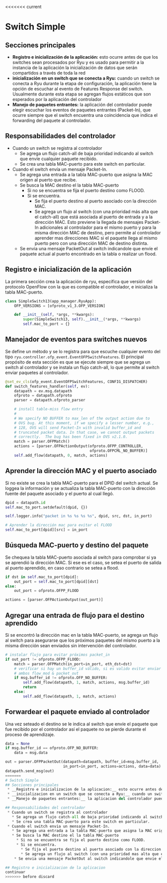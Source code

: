 <<<<<<< current
# Switch Simple
## Secciones principales
 * __Registro e inicialización de la aplicación:__ esto ocurre antes de que los switches sean procesados por Ryu y es usado para permitir a la instancia de la aplicación la inicialización de datos que serán compartidos a través de toda la red
 * __inicialización en un switch que se conecta a Ryu:__ cuando un switch se conecta a Ryu durante la etapa de configuración, la aplicación tiene la opción de escuchar al evento de Features Response del switch. Usualmente durante esta etapa se agregan flujos estáticos que son esperados por la aplicación del controlador
 * __Manejo de paquetes entrantes:__ la aplicación del controlador puede elegir escuchar los eventos de paquetes entrantes (Packet-In), que ocurre siempre que el switch encuentra una coincidencia que indica el forwarding del paquete al controlador.

## Responsabilidades del controlador
 * Cuando un switch se registra al controlador
   * Se agrega un flujo catch-all de baja prioridad indicando al switch que envíe cualquier paquete recibido.
   * Se crea una tabla MAC-puerto para este switch en particular.
 * Cuando el switch envía un mensaje Packet-In.
   * Se agrega una entrada a la tabla MAC-puerto que asigna la MAC origen al puerto que recibe.
   * Se busca la MAC destino el la tabla MAC-puerto
     * Si no se encuentra se fija el puerto destino como FLOOD.
     * Si se encuentra.
       * Se fija el puerto destino al puerto asociado con la dirección MAC.
       * Se agrega un flujo al switch (con una prioridad más alta que el catch-all) que está asociada al puerto de entrada y a la dirección MAC. Esto previene la llegada de mensajes Packet-In adicionales al controlador para el mismo puerto y para la misma dirección MAC de destino, pero permite al controlador aprender mas direcciones MAC si el paquete llega al mismo puerto pero con una dirección MAC de destino distinta.
    * Se envia una mensaje PacketOut al switch indicandole que envíe el paquete actual al puerto encontrado en la tabla o realizar un flood.

## Registro e inicialización de la aplicación
La primera sección crea la aplicación de ryu, especifica que versión del protocolo OpenFlow con la que es compatible el controlador, e inicializa la tabla MAC-puerto.
``` python
class SimpleSwitch13(app_manager.RyuApp):
    OFP_VERSIONS = [ofproto_v1_3.OFP_VERSION]

    def __init__(self, *args, **kwargs):
        super(SimpleSwitch13, self).__init__(*args, **kwargs)
        self.mac_to_port = {}
```

## Manejador de eventos para switches nuevos
Se define un método y se lo registra para que escuche cualquier evento del tipo `ryu.controller.ofp_event.EventOFPSwitchFeatures`. El principal propósito de esta sección es que se ejecute siempre que se agrega un switch al controlador y se instala un flujo catch-all, lo que permite al switch enviar paquetes al controlador.
``` python
@set_ev_cls(ofp_event.EventOFPSwitchFeatures, CONFIG_DISPATCHER)
def switch_features_handler(self, ev):
    datapath = ev.msg.datapath
    ofproto = datapath.ofproto
    parser = datapath.ofproto_parser

    # install table-miss flow entry
    #
    # We specify NO BUFFER to max_len of the output action due to
    # OVS bug. At this moment, if we specify a lesser number, e.g.,
    # 128, OVS will send Packet-In with invalid buffer_id and
    # truncated packet data. In that case, we cannot output packets
    # correctly.  The bug has been fixed in OVS v2.1.0.
    match = parser.OFPMatch()
    actions = [parser.OFPActionOutput(ofproto.OFPP_CONTROLLER,
                                      ofproto.OFPCML_NO_BUFFER)]
    self.add_flow(datapath, 0, match, actions)
```
## Aprender la dirección MAC y el puerto asociado
Si no existe se crea la tabla MAC-puerto para el DPID del switch actual. Se loggea la información y se actualiza la tabla MAC-puerto con la dirección fuente del paquete asociado y el puerto al cual llegó.
``` python
dpid = datapath.id
self.mac_to_port.setdefault(dpid, {})

self.logger.info("packet in %s %s %s %s", dpid, src, dst, in_port)

# Aprender la dirección mac para evitar el FLOOD
self.mac_to_port[dpid][src] = in_port
```

## Búsqueda MAC-puerto y destino del paquete
Se chequea la tabla MAC-puerto asociada al switch para comprobar si ya se aprendió la dirección MAC. Si ese es el caso, se setea el puerto de salida al puerto aprendido, en caso contrario se setea a flood.
``` python
if dst in self.mac_to_port[dpid]:
    out_port = self.mac_to_port[dpid][dst]
else:
    out_port = ofproto.OFPP_FLOOD

actions = [parser.OFPActionOutput(out_port)]
```

## Agregar una entrada de flujo para el destino aprendido
Si se encontró la dirección mac en la tabla MAC-puerto, se agrega un flujo al switch para asegurarse que los próximos paquetes del mismo puerto a la misma dirección sean enviados sin intervención del controlador.
``` python
# instalar flujo para evitar próximos packet_in
if out_port != ofproto.OFPP_FLOOD:
    match = parser.OFPMatch(in_port=in_port, eth_dst=dst)
    # verificar si hay un buffer_id válido, si es valido evitar enviar
    # ambos flow_mod & packet_out
    if msg.buffer_id != ofproto.OFP_NO_BUFFER:
        self.add_flow(datapath, 1, match, actions, msg.buffer_id)
        return
    else:
        self.add_flow(datapath, 1, match, actions)
```

## Forwardear el paquete enviado al controlador
Una vez seteado el destino se le indica al switch que envíe el paquete que fue recibido por el controlador así el paquete no se pierde durante el proceso de aprendizaje.
``` python
data = None
if msg.buffer_id == ofproto.OFP_NO_BUFFER:
    data = msg.data

out = parser.OFPPacketOut(datapath=datapath, buffer_id=msg.buffer_id,
                          in_port=in_port, actions=actions, data=data)
datapath.send_msg(out)
=======
# Switch Simple
## Secciones principales
 * __Registro e inicializacion de la aplicacion:__ esto ocurre antes de que los switches sean procesados por Ryu y es usado para permitir a la instancia de la aplicacion la inicializacion de datos que seran compartidos a traves de toda la red
 * __inicializacion en un switch que se conecta a Ryu:__ cuando un switch se conecta a Ryu durante la etapa de configuracion, la aplicacion tiene la opcion de escuchar al evento de Features Response del switch. Usualmente durante esta etapa se agregan flujos estaticos que son esperados por la aplicacion del controlador
 * __Manejo de paquetes entrantes:__ la aplicacion del controlador puede elegir escuchar los eventos de paquetes entrantes (Packet-In), que ocurre siempre que el switch encuentra una coincidencia que indica el forwarding del paquete al controlador.

## Responsabilidades del controlador
 * Cuando un switch se registra al controlador
   * Se agrega un flujo catch-all de baja prioridad indicando al switch que envie cualquier paquete recibido.
   * Se crea una tabla MAC-puerto para este switch en particular.
 * Cuando el switch envia un mensaje Packet-In.
   * Se agrega una entrada a la tabla MAC-puerto que asigna la MAC origen al puerto que recibe.
   * Se busca la MAC destino el la tabla MAC-puerto
     * Si no se encuentra se fija el puerto destino como FLOOD.
     * Si se encuentra.
       * Se fija el puerto destino al puerto asociado con la direccion MAC.
       * Se agrega un flujo al switch (con una prioridad mas alta que el catch-all) que esta asociada al puerto de entrada y a la direccion MAC. Esto previene la llegada de mensajes Packet-In adicionales al controlador para el mismo puerto y para la misma direccion MAC de destino, pero permite al controlador aprender mas direcciones MAC si el paquete llega al mismo puerto pero con una direccion MAC de destino distinta.
    * Se envia una mensaje PacketOut al switch indicandole que envie el paquete actual al puerto encontrado en la tabla o realizar un flood.

## Registro e inicializacion de la aplicacion
continuar
>>>>>>> before discard
